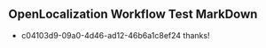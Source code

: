 ## OpenLocalization Workflow Test MarkDown
* c04103d9-09a0-4d46-ad12-46b6a1c8ef24 thanks!

<!--HONumber=Aug16_HO1-->


